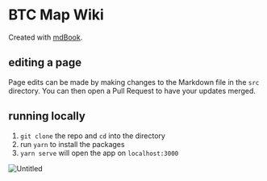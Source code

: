 # BTC Map Wiki

Created with [mdBook](https://github.com/rust-lang/mdBook).

## editing a page

Page edits can be made by making changes to the Markdown file in the `src` directory. You can then open a Pull Request to have your updates merged.

## running locally

1. `git clone` the repo and `cd` into the directory
2. run `yarn` to install the packages
3. `yarn serve` will open the app on `localhost:3000`

![Untitled](https://user-images.githubusercontent.com/85003930/194117128-2f96bafd-2379-407a-a584-6c03396a42cc.png)
